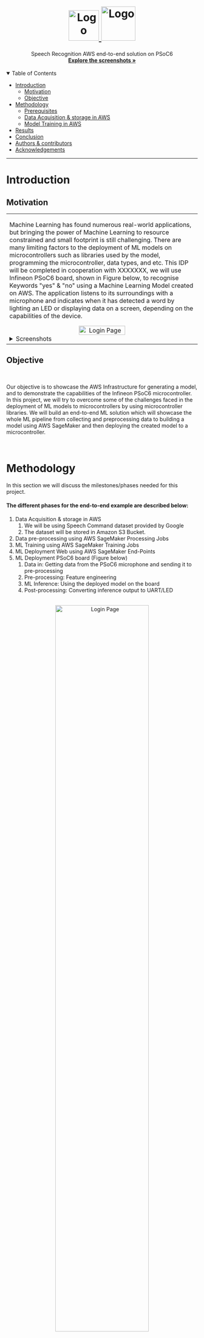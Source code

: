 <h1 align="center">
  <a href="https://github.com/OSobky/speech-recognition-AWS">
    <!-- Please provide path to your logo here -->
    <img src="docs/images/sm_background.png" alt="Logo" width="80" height="80">
    <img src="docs/images/psoc6.png" alt="Logo" width="90" height="90">
  </a>
</h1>

<div align="center">
  Speech Recognition AWS end-to-end solution on PSoC6
  <br />
  <a href="#about"><strong>Explore the screenshots »</strong></a>
  <br />
  <br />
</div>

<details open="open">
<summary>Table of Contents</summary>


- [Introduction](#introduction)
  - [Motivation](#motivation)   
  - [Objective](#objective)   
- [Methodology](#methodology)
   - [Prerequisites](#prerequisites)
   - [Data Acquisition & storage in AWS](#data-acquisition--storage-in-aws)
   - [Model Training in AWS](#model-training-in-aws)
- [Results](#about)
- [Conclusion](#about)
- [Authors & contributors](#authors--contributors)
- [Acknowledgements](#acknowledgements)

</details>

---

# Introduction

## Motivation

<table><tr><td>

Machine Learning has found numerous real-world applications, but bringing the power of
Machine Learning to resource constrained and small footprint is still challenging. There are
many limiting factors to the deployment of ML models on microcontrollers such as libraries
used by the model, programming the microcontroller, data types, and etc. This IDP will be
completed in cooperation with XXXXXXX, we will use Infineon PSoC6 board, shown
in Figure below, to recognise Keywords "yes" & "no" using a Machine Learning Model created on
AWS. The application listens to its surroundings with a microphone and indicates when it has
detected a word by lighting an LED or displaying data on a screen, depending on the
capabilities of the device.

<div align="center">
<img src="docs/images/psoc6.webp" title="Login Page" width="50%"> 
</div>
<details>
<summary>Screenshots</summary>
<br>

> **[?]**
> Please provide your screenshots here.

|                               Home Page                               |                               Login Page                               |
| :-------------------------------------------------------------------: | :--------------------------------------------------------------------: |
| <img src="docs/images/screenshot.png" title="Home Page" width="50%"> | <img src="docs/images/screenshot.png" title="Login Page" width="50%"> |

</details>

</td></tr></table>



## Objective 
<br>

Our objective is to showcase the AWS Infrastructure for generating a model, and to demonstrate
the capabilities of the Infineon PSoC6 microcontroller. In this project, we will try to overcome
some of the challenges faced in the deployment of ML models to microcontrollers by using
microcontroller libraries. We will build an end-to-end ML solution which will showcase the
whole ML pipeline from collecting and preprocessing data to building a model using AWS
SageMaker and then deploying the created model to a microcontroller.



<br>

# Methodology 

In this section we will discuss the milestones/phases needed for this project.

#### The different phases for the end-to-end example are described below: ####

1. Data Acquisition & storage in AWS
    1. We will be using Speech Command dataset provided by Google
    2. The dataset will be stored in Amazon S3 Bucket.
2. Data pre-processing using AWS SageMaker Processing Jobs
3. ML Training using AWS SageMaker Training Jobs
4. ML Deployment Web using AWS SageMaker End-Points
5. ML Deployment PSoC6 board (Figure below)
    1. Data in: Getting data from the PSoC6 microphone and sending it to pre-processing
    2. Pre-processing: Feature engineering
    3. ML Inference: Using the deployed model on the board
    4. Post-processing: Converting inference output to UART/LED
    
<br>

<div align="center">
<img src="docs/images/Micro-speech example.png" title="Login Page" width="70%"> 
</div>

<br>

Before disucssing the details of each milestone, let's discuss the prerequisites for this project.

## Prerequisites

The following list is essintial for this project:
- AWS Account
- PSoC6 6 board
- Modus Tool Box (MTB)


In the following sections, we will disscuss how each milestone done and the challanges faced in each one.


##  Data Acquisition & storage in AWS


First we will speak about the datasets used and then how to move the data to AWS. 

### Speech Commands Dataset

For this project, we uses the Speech Commands dataset, a dataset created by Google which contains around 65,000 one-second long audios of 30 short words (Yes, No, and etc.) said by thousands different people. However, for development we uses Mini-Speech Commands Dataset (~1k) to develop the whole pipeline then re-run it with the original dataset.

### Amazon Simple Storage Service (Amazon S3)

One of our main focus is showcasing AWS services specifically AWS SageMaker. There is a multiple way to stream data to SageMaker, in this project we will be using Amazon Simple Storage Service (Amazon S3) as our storage on AWS as it is the best for our use-case. 

<br>
the following are multiple ways to upload data to S3 bucket.

- #### Downloaded dataset locally then upload the required data using the UI ####
- Use the command line locally 
- Use the EC2 if the internet is slow
- Write a lambda function to download, extract required files, then upload them


In this project, we uses the first way in the previous list to upload data to S3 bucket. Now we have our data in S3 bucket, then it's time to use AWS SageMaker for preprocessing, training, and deployment. 

<br>

## Data preprocessing using AWS SageMaker Processing Jobs

In this section, we dissucs the preprocessing techniques and how to use Processing Jobs for preprocessing in SageMaker. 

### Spectrograms


<div align="center">
<img src="docs/images/spectrogram.png" title="Login Page" width="70%"> 
</div>


The model doesn't take in raw audio sample data, instead it works with spectrograms which are two dimensional arrays that are made up of slices of frequency information, each taken from a different time window.

The recipe for creating the spectrogram data is that each frequency slice is created by running an FFT across a 30ms section of the audio sample data. The input samples are treated as being between -1 and +1 as real values (encoded as -32,768 and 32,767 in 16-bit signed integer samples).

This results in an FFT with 256 entries. Every sequence of six entries is averaged together, giving a total of 43 frequency buckets in the final slice. The results are stored as unsigned eight-bit values, where 0 represents a real number of zero, and 255 represents 127.5 as a real number.

Each adjacent frequency entry is stored in ascending memory order (frequency bucket 0 at data[0], bucket 1 at data[1], etc). The window for the frequency analysis is then moved forward by 20ms, and the process repeated, storing the results in the next memory row (for example bucket 0 in this moved window would be in data[43 + 0], etc). This process happens 49 times in total, producing a single channel image that is 43 pixels wide, and 49 rows high.

<br>


### Processing Jobs



<br>


## Model Training in AWS

In this section, we will dissucs the model architcture and how to use Training Jobs for preprocessing in AWS SageMaker.
<br>

### Model architcture

<br>

### Training Jobs
<br>

## ML Deployment Web using AWS SageMaker End-Points
<br>

## ML Deployment PSoC6 board 


## Usage

> **[?]**
> How does one go about using it?
> Provide various use cases and code examples here.


## Project assistance

If you want to say **thank you** or/and support active development of Speech Recognition AWS end-to-end solution on PSoC6:

- Add a [GitHub Star](https://github.com/OSobky/speech-recognition-AWS-readme) to the project.
- Tweet about the Speech Recognition AWS end-to-end solution on PSoC6.
- Write interesting articles about the project on [Dev.to](https://dev.to/), [Medium](https://medium.com/) or your personal blog.

Together, we can make Speech Recognition AWS end-to-end solution on PSoC6 **better**!


## Authors & contributors

The original setup of this repository is by [Omar Elsobky](https://github.com/OSobky).

For a full list of all authors and contributors, see [the contributors page](https://github.com/OSobky/speech-recognition-AWS-readme/contributors).


## Acknowledgements

> **[?]**
> If your work was funded by any organization or institution, acknowledge their support here.
> In addition, if your work relies on other software libraries, or was inspired by looking at other work, it is appropriate to acknowledge this intellectual debt too.
